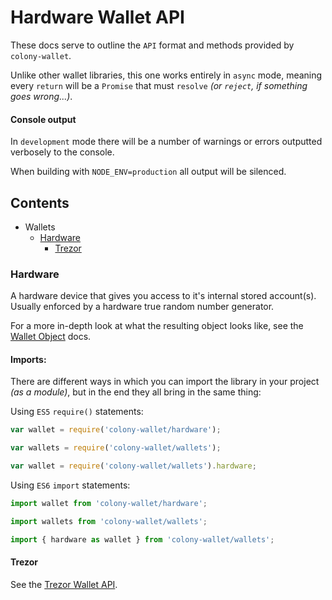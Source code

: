 # Hardware Wallet API

These docs serve to outline the `API` format and methods provided by `colony-wallet`.

Unlike other wallet libraries, this one works entirely in `async` mode, meaning every `return` will be a `Promise` that must `resolve` _(or `reject`, if something goes wrong...)_.

#### Console output

In `development` mode there will be a number of warnings or errors outputted verbosely to the console.

When building with `NODE_ENV=production` all output will be silenced.

## Contents

* Wallets
  * [Hardware](#hardware)
    * [Trezor](#trezor)

### Hardware

A hardware device that gives you access to it's internal stored account(s). Usually enforced by a hardware true random number generator.

For a more in-depth look at what the resulting object looks like, see the [Wallet Object](wallet-object.md) docs.

#### Imports:

There are different ways in which you can import the library in your project _(as a module)_, but in the end they all bring in the same thing:

Using `ES5` `require()` statements:
```js
var wallet = require('colony-wallet/hardware');

var wallets = require('colony-wallet/wallets');

var wallet = require('colony-wallet/wallets').hardware;

```

Using `ES6` `import` statements:
```js
import wallet from 'colony-wallet/hardware';

import wallets from 'colony-wallet/wallets';

import { hardware as wallet } from 'colony-wallet/wallets';

```

#### Trezor

See the [Trezor Wallet API](api-trezor.md).
